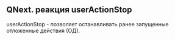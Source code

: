 ## QNext. реакция userActionStop

userActionStop - позволяет останавливать ранее запущенные отложенные действия (ОД).



